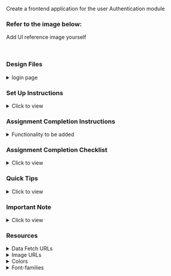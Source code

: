 Create a frontend application for the user Authentication module

### Refer to the image below:

Add UI reference image yourself

<div style="text-align: center;">
     <!-- <img src="https://cdn.dribbble.com/userupload/8175642/file/original-5cd4b26b9d8493caff8def3dfc9a4637.png?resize=1200x776" alt="ui"> -->
</div>
<br/>

### Design Files

<details>
<summary>login page</summary>
<br/>

<!-- [Medium (Size >= 768px), Large (Size >= 992px) and Extra Large (Size >= 1200px)](https://cdn.dribbble.com/userupload/8175642/file/original-5cd4b26b9d8493caff8def3dfc9a4637.png?resize=1200x776) -->

<summary>register page</summary>
<br/>

<!-- [Medium (Size >= 768px), Large (Size >= 992px) and Extra Large (Size >= 1200px)](https://cdn.dribbble.com/userupload/8175641/file/original-243e7983408733c678084417fccf79b6.png?resize=1024x662&vertical=center) -->

<summary>home page</summary>
<br/>

<!-- [Medium (Size >= 768px), Large (Size >= 992px) and Extra Large (Size >= 1200px)](https://cdn.dribbble.com/users/11040167/screenshots/18077569/media/436484db994b41fa08337fcda045b8a9.png?resize=1000x750&vertical=center) -->
</details>

### Set Up Instructions

<details>
<summary>Click to view</summary>

- Download dependencies by running `npm install`
- Start up the app using `npm start`

</details>

### Assignment Completion Instructions

<details>
<summary>Functionality to be added</summary>
<br/>

The app must have the following functionalities:

- first login page should be displayed , and user enters email and password , if the user is registered user then user should be redirected to home page if credentials are correct or else error should be displayed, if not registered user will be redirected to register page.
- after registering user should be able to login with registered credentials.

</details>

### Assignment Completion Checklist

<details>
<summary>Click to view</summary>

- **Along with the below points, add your checklist specific to the assignment**

- Read the instructions given in the assignment carefully and list down the **Assignment Completion Checklist** for the assignment and start working on it
- The completion Checklist includes the below-mentioned points
  - I have completed all the functionalities asked in the assignment
  - I have used only the resources (Frameworks, Design files, APIs, third-party packages) mentioned in the assignment
  - I have modified the README.md file based on my assignment instructions
  - I have completed the assignment **ON TIME**
- **Note:**
  - Ensure that you have marked all the checklist points in your completion checklist before submitting the assignment
  </details>

### Quick Tips

<details>
<summary>Click to view</summary>
<br>

- use react-popup third party package to show user registration status
</details>

### Important Note

<details>
<summary>Click to view</summary>
<br/>

- user credentials for authentication.
- email: 'vicky1234@gmail.com', password: '1234567'

</details>

### Resources

<details>
<summary>Data Fetch URLs</summary>
<br/>

- register API: 'https://auth-api10.p.rapidapi.com/api/v1/register'
- login API: 'https://auth-api10.p.rapidapi.com/api/v1/login'

</details>

<details>
<summary>Image URLs</summary>
<br/>

- Add the list of all image URLs needed in the assignment yourself.

</details>

<details>
<summary>Colors</summary>
<br/>

Add the text and background colours to be used in the assignment yourself.

<!-- <div style="background-color: #3b82f6; width: 150px; padding: 10px; color: white">Hex: #3b82f6</div> -->

</details>

<details>
<summary>Font-families</summary>

- Roboto

</details>
